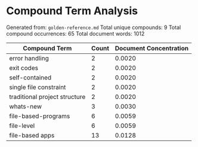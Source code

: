 # Compound Term Analysis

Generated from: `golden-reference.md`
Total unique compounds: 9
Total compound occurrences: 65
Total document words: 1012

| Compound Term | Count | Document Concentration |
|---------------|-------|------------------------|
| error handling | 2 | 0.0020 |
| exit codes | 2 | 0.0020 |
| self-contained | 2 | 0.0020 |
| single file constraint | 2 | 0.0020 |
| traditional project structure | 2 | 0.0020 |
| whats-new | 3 | 0.0030 |
| file-based-programs | 6 | 0.0059 |
| file-level | 6 | 0.0059 |
| file-based apps | 13 | 0.0128 |
